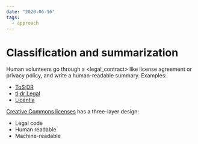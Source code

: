 ```yaml
---
date: "2020-06-16"
tags:
  - approach
---
```


# Classification and summarization

Human volunteers go through a <legal_contract> like license agreement or privacy policy, and write a human-readable summary. Examples:
- [ToS;DR](https://tosdr.org/)
- [tl;dr Legal](https://tldrlegal.com/)
- [Licentia](http://licentia.inria.fr/visualize)

[Creative Commons licenses](https://creativecommons.org/licenses/) has a three-layer design:
- Legal code
- Human readable
- Machine-readable
